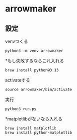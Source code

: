 # arrowmaker

## 設定

venvつくる

```
python3 -m venv arrowmaker
```

*もし失敗するならこれ入れる

```
brew install python@3.13
```

activateする

```
source arrowmaker/bin/activate
```

実行

```
python3 run.py
```

*matplotlibがないなら入れる

```
brew install matplotlib
brew install python-matplotlib
```
